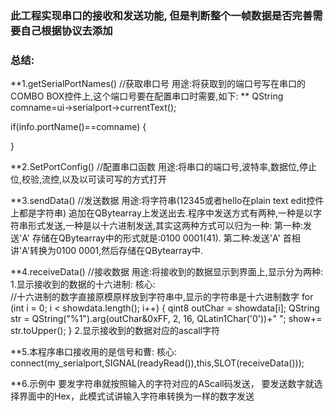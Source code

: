 ### 此工程实现串口的接收和发送功能, 但是判断整个一帧数据是否完善需要自己根据协议去添加  ###  

### 总结: ###  


**1.getSerialPortNames()           //获取串口号
  用途:将获取到的端口号写在串口的COMBO BOX控件上,这个端口号要在配置串口时需要,如下: **
  QString comname=ui->serialport->currentText();

  if(info.portName()==comname)
  {

  } 
  

**2.SetPortConfig()               //配置串口函数
  用途:将串口的端口号,波特率,数据位,停止位,校验,流控,以及以可读可写的方式打开  
  

**3.sendData()                    //发送数据
  用途:将字符串(12345或者hello在plain text edit控件上都是字符串) 追加在QBytearray上发送出去.程序中发送方式有两种,一种是以字符串形式发送,一种是以十六进制发送,其实这两种方式可以归为一种:
  第一种:发送'A'   存储在QBytearray中的形式就是:0100 0001(41).
  第二种:发送'A'   首相讲'A'转换为0100 0001,然后存储在QBytearray中.  
  
  
**4.receiveData()                 //接收数据
  用途:将接收到的数据显示到界面上,显示分为两种:
  1.显示接收到的数据的十六进制:
    核心:     
        //十六进制的数字直接原模原样放到字符串中,显示的字符串是十六进制数字
        for (int i = 0; i < showdata.length(); i++)
        {
            qint8   outChar = showdata[i];
            QString str = QString("%1").arg(outChar&0xFF, 2, 16, QLatin1Char('0'))+" ";
            show+= str.toUpper();
        }
  2.显示接收到的数据对应的ascall字符  
  
  
**5.本程序串口接收用的是信号和曹:
  核心:
      connect(my_serialport,SIGNAL(readyRead()),this,SLOT(receiveData()));


**6.示例中 要发字符串就按照输入的字符对应的AScall码发送， 要发送数字就选择界面中的Hex，此模式试讲输入字符串转换为一样的数字发送

